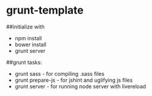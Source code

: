 # grunt-template

##initialize with
- npm install
- bower install
- grunt server

##grunt tasks:
- grunt sass - for compiling .sass files
- grunt prepare-js - for jshint and uglifying js files
- grunt server - for running node server with livereload